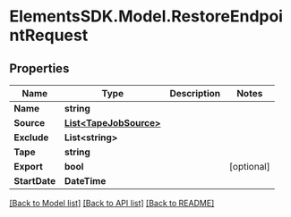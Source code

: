 # ElementsSDK.Model.RestoreEndpointRequest

## Properties

Name | Type | Description | Notes
------------ | ------------- | ------------- | -------------
**Name** | **string** |  | 
**Source** | [**List&lt;TapeJobSource&gt;**](TapeJobSource.md) |  | 
**Exclude** | **List&lt;string&gt;** |  | 
**Tape** | **string** |  | 
**Export** | **bool** |  | [optional] 
**StartDate** | **DateTime** |  | 

[[Back to Model list]](../#documentation-for-models) [[Back to API list]](../#documentation-for-api-endpoints) [[Back to README]](../)


